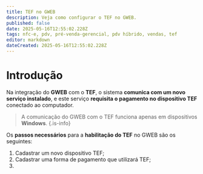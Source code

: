 ```yaml
---
title: TEF no GWEB
description: Veja como configurar o TEF no GWEB.
published: false
date: 2025-05-16T12:55:02.228Z
tags: nfc-e, pdv, pré-venda-gerencial, pdv híbrido, vendas, tef
editor: markdown
dateCreated: 2025-05-16T12:55:02.228Z
---
```


# Introdução
Na integração do **GWEB** com o **TEF**, o sistema **comunica com um novo serviço instalado**, e este serviço **requisita o pagamento no dispositivo TEF** conectado ao computador.

> A comunicação do GWEB com o TEF funciona apenas em dispositivos **Windows**.
{.is-info}

Os **passos necessários** para a **habilitação do TEF** no GWEB são os seguintes:

1.	Cadastrar um novo dispositivo TEF;
2.	Cadastrar uma forma de pagamento que utilizará TEF;
3.	
